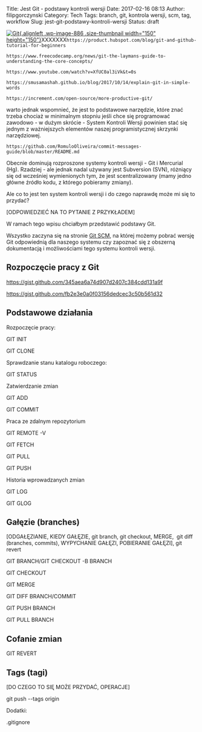 Title: Jest Git - podstawy kontroli wersji
Date: 2017-02-16 08:13
Author: filipgorczynski
Category: Tech
Tags: branch, git, kontrola wersji, scm, tag, workflow
Slug: jest-git-podstawy-kontroli-wersji
Status: draft

[![Git](https://filipgorczynski.files.wordpress.com/2014/09/gitlogo.png?w=150){.alignleft .wp-image-886 .size-thumbnail width="150" height="150"}](https://filipgorczynski.files.wordpress.com/2014/09/gitlogo.png)XXXXXXX`https://product.hubspot.com/blog/git-and-github-tutorial-for-beginners`

`https://www.freecodecamp.org/news/git-the-laymans-guide-to-understanding-the-core-concepts/`

`https://www.youtube.com/watch?v=XfUC0al3iVk&t=0s`

`https://smusamashah.github.io/blog/2017/10/14/explain-git-in-simple-words`

`https://increment.com/open-source/more-productive-git/`

warto jednak wspomnieć, że jest to podstawowe narzędzie, które znać trzeba chociaż w minimalnym stopniu jeśli chce się programować zawodowo - w dużym skrócie - System Kontroli Wersji powinien stać się jednym z ważniejszych elementów naszej programistycznej skrzynki narzędziowej.

`https://github.com/RomuloOliveira/commit-messages-guide/blob/master/README.md`

Obecnie dominują rozproszone systemy kontroli wersji - Git i Mercurial (Hg). Rzadziej - ale jednak nadal używany jest Subversion (SVN), różniący się od wcześniej wymienionych tym, że jest scentralizowany (mamy jedno główne źródło kodu, z którego pobieramy zmiany).

Ale co to jest ten system kontroli wersji i do czego naprawdę może mi się to przydać?

\[ODPOWIEDZIEĆ NA TO PYTANIE Z PRZYKŁADEM\]

W ramach tego wpisu chciałbym przedstawić podstawy Git.

Wszystko zaczyna się na stronie [Git SCM](https://git-scm.com/), na której możemy pobrać wersję Git odpowiednią dla naszego systemu czy zapoznać się z obszerną dokumentacją i możliwościami tego systemu kontroli wersji.

Rozpoczęcie pracy z Git
-----------------------

https://gist.github.com/345aea6a74d907d2407c384cdd131a9f

https://gist.github.com/fb2e3e0a0f03156dedcec3c50b561d32

Podstawowe działania
--------------------

Rozpoczęcie pracy:

GIT INIT

GIT CLONE

Sprawdzanie stanu katalogu roboczego:

GIT STATUS

Zatwierdzanie zmian

GIT ADD

GIT COMMIT

Praca ze zdalnym repozytorium

GIT REMOTE -V

GIT FETCH

GIT PULL

GIT PUSH

Historia wprowadzanych zmian

GIT LOG

GIT GLOG

Gałęzie (branches)
------------------

\[ODGAŁĘZIANIE, KIEDY GAŁĘZIE, git branch, git checkout, MERGE,  git diff (branches, commits), WYPYCHANIE GAŁĘZI, POBIERANIE GAŁĘZI\], git revert

GIT BRANCH/GIT CHECKOUT -B BRANCH

GIT CHECKOUT

GIT MERGE

GIT DIFF BRANCH/COMMIT

GIT PUSH BRANCH

GIT PULL BRANCH

Cofanie zmian
-------------

GIT REVERT

Tags (tagi)
-----------

\[DO CZEGO TO SIĘ MOŻE PRZYDAĆ, OPERACJE\]

git push --tags origin

Dodatki:

.gitignore

 

 
